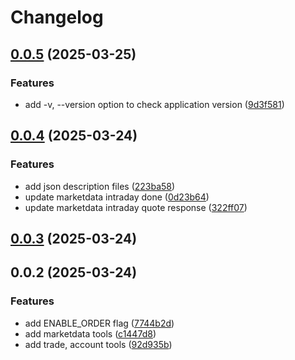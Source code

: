# Changelog

## [0.0.5](https://github.com/kevinypfan/fugle-mcp-server/compare/v0.0.4...v0.0.5) (2025-03-25)


### Features

* add -v, --version option to check application version ([9d3f581](https://github.com/kevinypfan/fugle-mcp-server/commit/9d3f58199d845c819d801b1e99b48fddaf5764c3))

## [0.0.4](https://github.com/kevinypfan/fugle-mcp-server/compare/v0.0.3...v0.0.4) (2025-03-24)


### Features

* add json description files ([223ba58](https://github.com/kevinypfan/fugle-mcp-server/commit/223ba58699d6ff26ba0ba6c77b204e2f8323a916))
* update marketdata intraday done ([0d23b64](https://github.com/kevinypfan/fugle-mcp-server/commit/0d23b64a3062c37d79d88d9b43303a7c2e007510))
* update marketdata intraday quote response ([322ff07](https://github.com/kevinypfan/fugle-mcp-server/commit/322ff0723f9c386588024efb1b8cb18a72443711))

## [0.0.3](https://github.com/kevinypfan/fugle-mcp-server/compare/v0.0.2...v0.0.3) (2025-03-24)

## 0.0.2 (2025-03-24)


### Features

* add ENABLE_ORDER flag ([7744b2d](https://github.com/kevinypfan/fugle-mcp-server/commit/7744b2d8e526cc79fbb83e32efb448ea9072e1cc))
* add marketdata tools ([c1447d8](https://github.com/kevinypfan/fugle-mcp-server/commit/c1447d8a31b68deebbd16b9bfbada15815ed5943))
* add trade, account tools ([92d935b](https://github.com/kevinypfan/fugle-mcp-server/commit/92d935b3279230547d92a4f513915a9846b5e28c))
